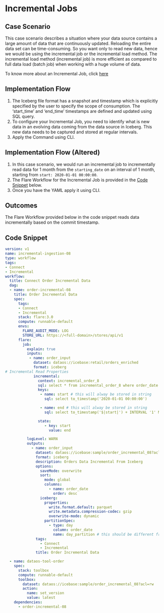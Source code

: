 # Incremental Jobs


## Case Scenario

This case scenario describes a situation where your data source contains a large amount of data that are continuously updated. Reloading the entire data set can be time-consuming. So you want only to read new data, hence we would be using the incremental job or the incremental load method. The incremental load method (incremental job) is more efficient as compared to full data load (batch job) when working with a huge volume of data. 

To know more about an Incremental Job, click [here](../flare_job_types.md#incremental-job)

## Implementation Flow

1. The Iceberg file format has a snapshot and timestamp which is explicitly specified by the user to specify the scope of consumption. The ‘start_time’ and ‘end_time’ timestamps are defined and updated using SQL query.
2. To configure your Incremental Job, you need to identify what is new data in an evolving data coming from the data source in Iceberg. This new data needs to be captured and stored at regular intervals.
3. Apply the Command using CLI.

## Implementation Flow (Altered)

1. In this case scenario, we would run an incremental job to incrementally read data for 1 month from the `starting_date` on an interval of 1 month, starting from `start: 2020-01-01 00:00:00`.
2. The Flare Workflow for the Incremental Job is provided in the [Code Snippet](./incremental_jobs.md#code-snippet) below.
3. Once you have the YAML apply it using CLI.

## Outcomes

The Flare Workflow provided below in the code snippet reads data incrementally based on the commit timestamp.

## Code Snippet

```yaml
version: v1
name: incremental-ingestion-08
type: workflow
tags:
- Connect
- Incremental
workflow:
  title: Connect Order Incremental Data
  dag:
  - name: order-incremental-08
    title: Order Incremental Data
    spec:
      tags:
      - Connect
      - Incremental
      stack: flare:3.0
      compute: runnable-default
      envs:
        FLARE_AUDIT_MODE: LOG
        STORE_URL: https://<full-domain>/stores/api/v1
      flare:
        job:
          explain: true
          inputs:
           - name: order_input
             dataset: dataos://icebase:retail/orders_enriched
             format: iceberg
# Incremental Read Properties
             incremental:
               context: incremental_order_8
               sql: select * from incremental_order_8 where order_date > '$|start|' AND order_date <= '$|end|'
               keys:
                - name: start # this will alway be stored in string
                  sql: select to_timestamp('2020-01-01 00:00:00')

                - name: end # this will alway be stored in string
                  sql: select to_timestamp('$|start|') + INTERVAL '1' MONTH

               state:
                  - key: start
                    value: end

          logLevel: WARN
          outputs:
            - name: order_input
              dataset: dataos://icebase:sample/order_incremental_08?acl=rw
              format: iceberg
              description: Orders Data Incremental From Iceberg
              options:
                saveMode: overwrite
                sort:
                  mode: global
                  columns:
                    - name: order_date
                      order: desc
                iceberg:
                  properties:
                    write.format.default: parquet
                    write.metadata.compression-codec: gzip
                    overwrite-mode: dynamic
                  partitionSpec:
                    - type: day
                      column: order_date
                      name: day_partition # this should be different from column names in schema in column
              tags:
                - Connect
                - Incremental
              title: Order Incremental Data

  - name: dataos-tool-order
    spec:
      stack: toolbox
      compute: runnable-default
      toolbox:
        dataset: dataos://icebase:sample/order_incremental_08?acl=rw
        action:
          name: set_version
          value: latest
    dependencies:
      - order-incremental-08
```